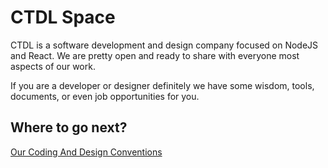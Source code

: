 # CTDL Space

CTDL is a software development and design company focused on NodeJS and React. We are pretty open and ready to share with everyone most aspects of our work. 

If you are a developer or designer definitely we have some wisdom, tools, documents, or even job opportunities for you.

## Where to go next?
[Our Coding And Design Conventions](docs/conventions.md)
